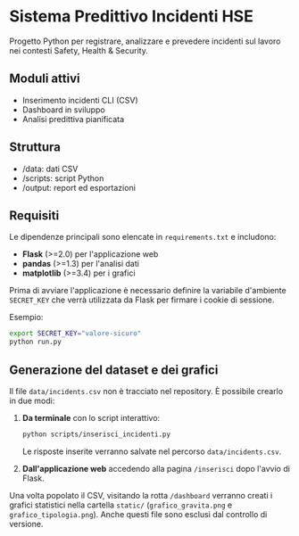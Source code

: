 # Sistema Predittivo Incidenti HSE

Progetto Python per registrare, analizzare e prevedere incidenti sul lavoro nei contesti Safety, Health & Security.

## Moduli attivi
- Inserimento incidenti CLI (CSV)
- Dashboard in sviluppo
- Analisi predittiva pianificata

## Struttura
- /data: dati CSV
- /scripts: script Python
- /output: report ed esportazioni

## Requisiti
Le dipendenze principali sono elencate in `requirements.txt` e includono:

- **Flask** (>=2.0) per l'applicazione web
- **pandas** (>=1.3) per l'analisi dati
- **matplotlib** (>=3.4) per i grafici

Prima di avviare l'applicazione è necessario definire la variabile
d'ambiente `SECRET_KEY` che verrà utilizzata da Flask per firmare i cookie
di sessione.

Esempio:

```bash
export SECRET_KEY="valore-sicuro"
python run.py
```

## Generazione del dataset e dei grafici

Il file `data/incidents.csv` non è tracciato nel repository. È possibile
crearlo in due modi:

1. **Da terminale** con lo script interattivo:

   ```bash
   python scripts/inserisci_incidenti.py
   ```

   Le risposte inserite verranno salvate nel percorso `data/incidents.csv`.

2. **Dall'applicazione web** accedendo alla pagina `/inserisci` dopo
   l'avvio di Flask.

Una volta popolato il CSV, visitando la rotta `/dashboard` verranno creati i
grafici statistici nella cartella `static/` (`grafico_gravita.png` e
`grafico_tipologia.png`). Anche questi file sono esclusi dal controllo di
versione.
